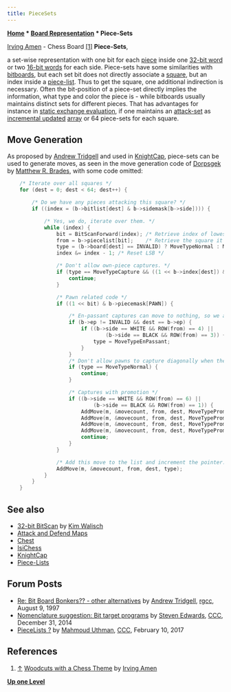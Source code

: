 ```yaml
---
title: PieceSets
---
```

**[Home](Home "Home") \* [Board Representation](Board_Representation "Board Representation") \* Piece-Sets**



 [](http://www.irvingamen.com/works/Chessboard.htm) [Irving Amen](Category:Irving_Amen "Category:Irving Amen") - Chess Board <a id="cite-note-1" href="#cite-ref-1">[1]</a> 
**Piece-Sets**,  

a set-wise representation with one bit for each [piece](Pieces "Pieces") inside one [32-bit word](Double_Word "Double Word") or two [16-bit words](Word "Word") for each side. Piece-sets have some similarities with [bitboards](Bitboards "Bitboards"), but each set bit does not directly associate a [square](Squares "Squares"), but an index inside a [piece-list](Piece-Lists "Piece-Lists"). Thus to get the square, one additional indirection is necessary. Often the bit-position of a piece-set directly implies the information, what type and color the piece is - while bitboards usually maintains distinct sets for different pieces. That has advantages for instance in [static exchange evaluation](Static_Exchange_Evaluation "Static Exchange Evaluation"), if one maintains an [attack-set](Attack_and_Defend_Maps "Attack and Defend Maps") as [incremental updated](Incremental_Updates "Incremental Updates") [array](Array "Array") or 64 piece-sets for each square. 



## Move Generation


As proposed by [Andrew Tridgell](Andrew_Tridgell "Andrew Tridgell") and used in [KnightCap](KnightCap "KnightCap"), piece-sets can be used to generate moves, as seen in the move generation code of [Dorpsgek](Dorpsgek "Dorpsgek") by [Matthew R. Brades](Matthew_R._Brades "Matthew R. Brades"), with some code omitted:




```C++
    /* Iterate over all squares */
    for (dest = 0; dest < 64; dest++) {

        /* Do we have any pieces attacking this square? */
        if ((index = (b->bitlist[dest] & b->sidemask[b->side]))) {

            /* Yes, we do, iterate over them. */
            while (index) {
                bit = BitScanForward(index); /* Retrieve index of lowest attacker. */
                from = b->piecelist[bit];    /* Retrieve the square it is on. */
                type = (b->board[dest] == INVALID) ? MoveTypeNormal : MoveTypeCapture; /* Check if capture */
                index &= index - 1; /* Reset LSB */

                /* Don't allow own-piece captures. */
                if (type == MoveTypeCapture && ((1 << b->index[dest]) & b->sidemask[b->side])) {
                    continue;
                }

                /* Pawn related code */
                if ((1 << bit) & b->piecemask[PAWN]) {

                    /* En-passant captures can move to nothing, so we avoid skipping them */
                    if (b->ep != INVALID && dest == b->ep) {
                        if ((b->side == WHITE && ROW(from) == 4) ||
                                (b->side == BLACK && ROW(from) == 3)) {
                            type = MoveTypeEnPassant;
                        }
                    }
                    /* Don't allow pawns to capture diagonally when there is nothing to capture. */
                    if (type == MoveTypeNormal) {
                        continue;
                    }

                    /* Captures with promotion */
                    if ((b->side == WHITE && ROW(from) == 6) ||
                            (b->side == BLACK && ROW(from) == 1)) {
                        AddMove(m, &movecount, from, dest, MoveTypePromotionKnight);
                        AddMove(m, &movecount, from, dest, MoveTypePromotionBishop);
                        AddMove(m, &movecount, from, dest, MoveTypePromotionRook);
                        AddMove(m, &movecount, from, dest, MoveTypePromotionQueen);
                        continue;
                    }
                }

                /* Add this move to the list and increment the pointer. */
                AddMove(m, &movecount, from, dest, type);
            }
        }
    }

```

## See also


* [32-bit BitScan](Kim_Walisch#Bitscan "Kim Walisch") by [Kim Walisch](Kim_Walisch "Kim Walisch")
* [Attack and Defend Maps](Attack_and_Defend_Maps "Attack and Defend Maps")
* [Chest](Chest "Chest")
* [IsiChess](IsiChess "IsiChess")
* [KnightCap](KnightCap "KnightCap")
* [Piece-Lists](Piece-Lists "Piece-Lists")


## Forum Posts


* [Re: Bit Board Bonkers?? - other alternatives](https://groups.google.com/group/rec.games.chess.computer/msg/4d6c328e8e8e0cd4) by [Andrew Tridgell](Andrew_Tridgell "Andrew Tridgell"), [rgcc](Computer_Chess_Forums "Computer Chess Forums"), August 9, 1997
* [Nomenclature suggestion: Bit target programs](http://www.talkchess.com/forum/viewtopic.php?t=54810) by [Steven Edwards](Steven_Edwards "Steven Edwards"), [CCC](CCC "CCC"), December 31, 2014
* [PieceLists ?](http://www.talkchess.com/forum/viewtopic.php?t=63126) by [Mahmoud Uthman](index.php?title=Mahmoud_Uthman&action=edit&redlink=1 "Mahmoud Uthman (page does not exist)"), [CCC](CCC "CCC"), February 10, 2017


## References


1. <a id="cite-ref-1" href="#cite-note-1">↑</a> [Woodcuts with a Chess Theme](http://www.irvingamen.com/woodcutChess.htm) by [Irving Amen](Category:Irving_Amen "Category:Irving Amen")

**[Up one Level](Board_Representation "Board Representation")**







 

